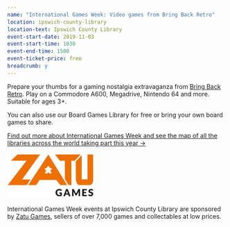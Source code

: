 ```yaml
---
name: "International Games Week: Video games from Bring Back Retro"
location: ipswich-county-library
location-text: Ipswich County Library
event-start-date: 2019-11-03
event-start-time: 1030
event-end-time: 1500
event-ticket-price: free
breadcrumb: y
---
```


Prepare your thumbs for a gaming nostalgia extravaganza from [Bring Back Retro](http://www.bringbackretro.com/). Play on a Commodore A600, Megadrive, Nintendo 64 and more. Suitable for ages 3+.

You can also use our Board Games Library for free or bring your own board games to share.

[Find out more about International Games Week and see the map of all the libraries across the world taking part this year &rarr;](http://games.ala.org/international-games-week/)

<img src="/images/featured/featured-zatu-games.png" class="{% include /c/img-float-left.html %}" alt="Zatu Games logo" />

International Games Week events at Ipswich County Library are sponsored by [Zatu Games](https://www.board-game.co.uk/), sellers of over 7,000 games and collectables at low prices.
